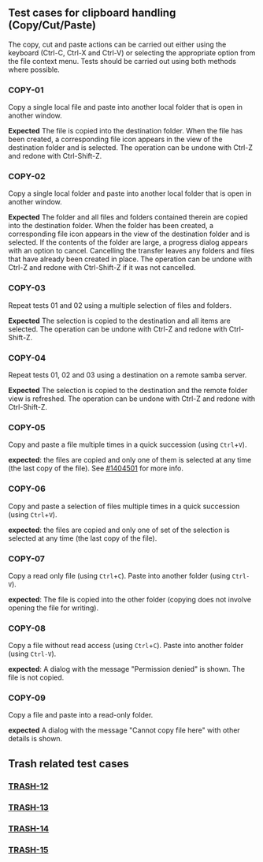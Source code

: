 
## Test cases for clipboard handling (Copy/Cut/Paste)

The copy, cut and paste actions can be carried out either using the keyboard (Ctrl-C, Ctrl-X and Ctrl-V) or selecting the appropriate option from the file context menu.   Tests should be carried out using both methods where possible.

### COPY-01
Copy a single local file and paste into another local folder that is open in another window.

**Expected** The file is copied into the destination folder. When the file has been created, a corresponding file icon appears in the view of the destination folder and is selected.  The operation can be undone with Ctrl-Z and redone with Ctrl-Shift-Z.

### COPY-02
Copy a single local folder and paste into another local folder that is open in another window.

**Expected** The folder and all files and folders contained therein are copied into the destination folder. When the folder has been created, a corresponding file icon appears in the view of the destination folder and is selected.  If the contents of the folder are large, a progress dialog appears with an option to cancel.  Cancelling the transfer leaves any folders and files that have already been created in place.   The operation can be undone with Ctrl-Z and redone with Ctrl-Shift-Z if it was not cancelled.

### COPY-03
Repeat tests 01 and 02 using a multiple selection of files and folders.

**Expected** The selection is copied to the destination and all items are selected.   The operation can be undone with Ctrl-Z and redone with Ctrl-Shift-Z.

### COPY-04
Repeat tests 01, 02 and 03 using a destination on a remote samba server.

**Expected** The selection is copied to the destination and the remote folder view is refreshed.   The operation can be undone with Ctrl-Z and redone with Ctrl-Shift-Z.

### COPY-05
Copy and paste a file multiple times in a quick succession (using `Ctrl`+`V`). 

**expected**: the files are copied and only one of them is selected at any time (the last copy of the file). See [#1404501][1] for more info.

[1]: https://bugs.launchpad.net/pantheon-files/+bug/1404501

### COPY-06
Copy and paste a selection of files multiple times in a quick succession (using `Ctrl`+`V`). 

**expected**: the files are copied and only one of set of the selection is selected at any time (the last copy of the file).

### COPY-07
Copy a read only file (using `Ctrl`+`C`).  Paste into another folder (using `Ctrl-V`).

**expected**:  The file is copied into the other folder (copying does not involve opening the file for writing).

### COPY-08
Copy a file without read access (using `Ctrl`+`C`).  Paste into another folder (using `Ctrl-V`).

**expected**:  A dialog with the message "Permission denied" is shown.  The file is not copied.

### COPY-09
Copy a file and paste into a read-only folder.

**expected** A dialog with the message "Cannot copy file here" with other details is shown.

## Trash related test cases 

### [TRASH-12](trash.md#trash-12)

### [TRASH-13](trash.md#trash-13)

### [TRASH-14](trash.md#trash-14)

### [TRASH-15](trash.md#trash-15)
